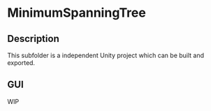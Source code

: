 # MinimumSpanningTree

## Description

This subfolder is a independent Unity project which can be built and exported.

## GUI

WIP
